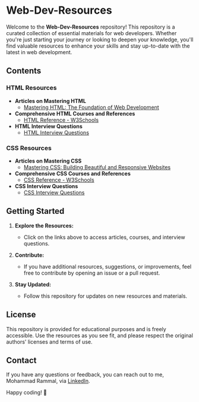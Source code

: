 # Web-Dev-Resources

Welcome to the **Web-Dev-Resources** repository! This repository is a curated collection of essential materials for web developers. Whether you're just starting your journey or looking to deepen your knowledge, you'll find valuable resources to enhance your skills and stay up-to-date with the latest in web development.

## Contents

### HTML Resources
- **Articles on Mastering HTML**
  - [Mastering HTML: The Foundation of Web Development](https://www.linkedin.com/feed/update/urn:li:activity:7218360278067941376/)
- **Comprehensive HTML Courses and References**
  - [HTML Reference - W3Schools](https://www.linkedin.com/feed/update/urn:li:activity:7218515383870255104/)
- **HTML Interview Questions**
  - [HTML Interview Questions](https://www.linkedin.com/feed/update/urn:li:ugcPost:7218678608033189889/)

### CSS Resources
- **Articles on Mastering CSS**
  - [Mastering CSS: Building Beautiful and Responsive Websites](https://www.linkedin.com/posts/mohammad-rammal_webdevelopment-css-responsivedesign-activity-7220828806406619137-8WRu/)
- **Comprehensive CSS Courses and References**
  - [CSS Reference - W3Schools](https://www.linkedin.com/posts/mohammad-rammal_css-reference-w3schools-activity-7221733350611263488-9OWF/)
- **CSS Interview Questions**
  - [CSS Interview Questions](https://www.linkedin.com/posts/mohammad-rammal_css-interview-questions-activity-7223560390507458560-xy34/)


## Getting Started

1. **Explore the Resources:**
   - Click on the links above to access articles, courses, and interview questions.

2. **Contribute:**
   - If you have additional resources, suggestions, or improvements, feel free to contribute by opening an issue or a pull request.

3. **Stay Updated:**
   - Follow this repository for updates on new resources and materials.

## License

This repository is provided for educational purposes and is freely accessible. Use the resources as you see fit, and please respect the original authors' licenses and terms of use.

## Contact

If you have any questions or feedback, you can reach out to me, Mohammad Rammal, via [LinkedIn](https://www.linkedin.com/in/mohammad-rammal/).

Happy coding! 🚀

